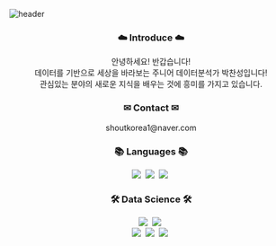 ![header](https://capsule-render.vercel.app/api?type=Waving&color=timeAuto&height=300&section=header&text=Welcome&desc=Chanseong's%20Github%20World&descAlign=70&descAlignY=65&fontSize=70)

<h3 align="center">☁️ Introduce ☁️</h3>
<p align="center">
  안녕하세요! 반갑습니다!<br>
  데이터를 기반으로 세상을 바라보는 주니어 데이터분석가 박찬성입니다!<br>
  관심있는 분야의 새로운 지식을 배우는 것에 흥미를 가지고 있습니다.

<br>
  
<h3 align="center">✉ Contact ✉</h3>
<p align="center">
  shoutkorea1@naver.com

<br>

<h3 align="center">📚 Languages 📚</h3>
<p align="center"> 
  <img src="https://img.shields.io/badge/Python-3766AB?style=flat-square&logo=Python&logoColor=white"/></a>&nbsp 
  <img src="https://img.shields.io/badge/R-#276DC3?style=flat-square&logo=R&logoColor=white"/></a>&nbsp
  <img src="https://img.shields.io/badge/Mysql-E6B91E?style=flat-square&logo=MySql&logoColor=white"/></a>&nbsp

<br>

<h3 align="center">🛠️ Data Science 🛠️</h3>
<p align="center"> 
  <img src="https://img.shields.io/badge/NumPy-#013243?style=flat-square&logo=NumPy&logoColor=white"/></a>&nbsp 
  <img src="https://img.shields.io/badge/pandas-#150458?style=flat-square&logo=pandas&logoColor=white"/></a>&nbsp<br>
  <img src="https://img.shields.io/badge/SciPy-#8CAAE6?style=flat-square&logo=SciPy&logoColor=white"/></a>&nbsp
  <img src="https://img.shields.io/badge/scikit-learn-#F7931E?style=flat-square&logo=scikit-learn&logoColor=white"/></a>&nbsp
  <img src="https://img.shields.io/badge/PyTorch-#EE4C2C?style=flat-square&logo=PyTorch&logoColor=white"/></a>&nbsp
  
